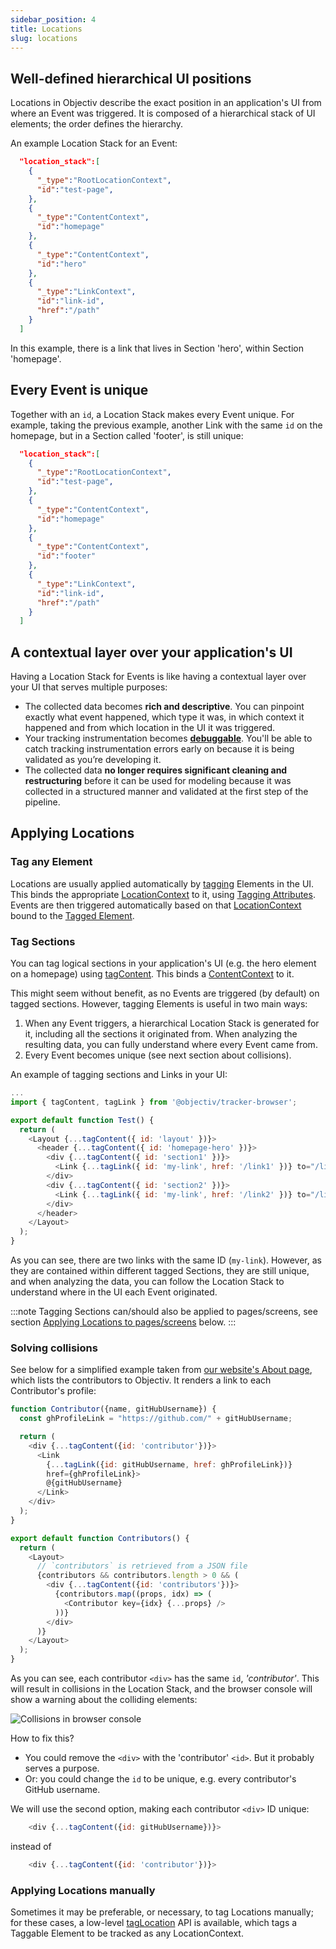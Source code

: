 ```yaml
---
sidebar_position: 4
title: Locations
slug: locations
---
```


## Well-defined hierarchical UI positions
Locations in Objectiv describe the exact position in an application's UI from where an Event was triggered. 
It is composed of a hierarchical stack of UI elements; the order defines the hierarchy.

An example Location Stack for an Event:
```json
  "location_stack":[
    {
      "_type":"RootLocationContext",
      "id":"test-page",
    },
    {
      "_type":"ContentContext",
      "id":"homepage"
    },
    {
      "_type":"ContentContext",
      "id":"hero"
    },
    {
      "_type":"LinkContext",
      "id":"link-id",
      "href":"/path"
    }
  ]
```

In this example, there is a link that lives in Section 'hero', within Section 'homepage'.

## Every Event is unique
Together with an `id`, a Location Stack makes every Event unique. For example, taking the previous example, 
another Link with the same `id` on the homepage, but in a Section called 'footer', is still unique:

```json
  "location_stack":[
    {
      "_type":"RootLocationContext",
      "id":"test-page",
    },
    {
      "_type":"ContentContext",
      "id":"homepage"
    },
    {
      "_type":"ContentContext",
      "id":"footer"
    },
    {
      "_type":"LinkContext",
      "id":"link-id",
      "href":"/path"
    }
  ]
```

## A contextual layer over your application's UI
Having a Location Stack for Events is like having a contextual layer over your UI that serves multiple 
purposes:
* The collected data becomes **rich and descriptive**. You can pinpoint exactly what event happened, which 
  type it was, in which context it happened and from which location in the UI it was triggered.
* Your tracking instrumentation becomes [**debuggable**](./validation.md). You'll be able to catch tracking 
  instrumentation errors early on because it is being validated as you’re developing it.
* The collected data **no longer requires significant cleaning and restructuring** before it can be used for 
  modeling because it was collected in a structured manner and validated at the first step of the pipeline.

## Applying Locations

### Tag any Element
Locations are usually applied automatically by 
[tagging](/tracking/api-reference/locationTaggers/overview.md) Elements in the UI. This binds the 
appropriate [LocationContext](/taxonomy/reference/location-contexts/overview.md) to it, using 
[Tagging Attributes](/tracking/api-reference/definitions/TaggingAttribute.md). Events are then triggered 
automatically based on that [LocationContext](/taxonomy/reference/location-contexts/overview.md) bound to the 
[Tagged Element](/tracking/core-concepts/tagging.md#tagged-elements).

### Tag Sections
You can tag logical sections in your application's UI (e.g. the hero element on a homepage) using 
[tagContent](/tracking/api-reference/locationTaggers/tagContent.md). This binds a 
[ContentContext](/taxonomy/reference/location-contexts/ContentContext.md) to it.

This might seem without benefit, as no Events are triggered (by default) on tagged sections. However, 
tagging Elements is useful in two main ways:

1. When any Event triggers, a hierarchical Location Stack is generated for it, including all the sections it 
  originated from. When analyzing the resulting data, you can fully understand where every Event came from.
2. Every Event becomes unique (see next section about collisions).

An example of tagging sections and Links in your UI:
```js
...
import { tagContent, tagLink } from '@objectiv/tracker-browser';

export default function Test() {
  return (
    <Layout {...tagContent({ id: 'layout' })}>
      <header {...tagContent({ id: 'homepage-hero' })}>
        <div {...tagContent({ id: 'section1' })}>
          <Link {...tagLink({ id: 'my-link', href: '/link1' })} to="/link1">Link 1</Link>
        </div>
        <div {...tagContent({ id: 'section2' })}>
          <Link {...tagLink({ id: 'my-link', href: '/link2' })} to="/link2">Link 2</Link>
        </div>
      </header>
    </Layout>
  );
}
```

As you can see, there are two links with the same ID (`my-link`). However, as they are contained within 
different tagged Sections, they are still unique, and when analyzing the data, you can follow the Location 
Stack to understand where in the UI each Event originated.

:::note
Tagging Sections can/should also be applied to pages/screens, see section 
[Applying Locations to pages/screens](#applying-locations-to-pagesscreens) below.
:::

### Solving collisions
See below for a simplified example taken from [our website's About page](https://objectiv.io/about/), which 
lists the contributors to Objectiv. It renders a link to each Contributor's profile:

```js
function Contributor({name, gitHubUsername}) {
  const ghProfileLink = "https://github.com/" + gitHubUsername;

  return (
    <div {...tagContent({id: 'contributor'})}>
      <Link 
        {...tagLink({id: gitHubUsername, href: ghProfileLink})}
        href={ghProfileLink}>
        @{gitHubUsername}
      </Link>
    </div>
  );
}

export default function Contributors() {
  return (
    <Layout>
      // `contributors` is retrieved from a JSON file
      {contributors && contributors.length > 0 && (
        <div {...tagContent({id: 'contributors'})}>
          {contributors.map((props, idx) => (
            <Contributor key={idx} {...props} />
          ))}
        </div>
      )}
    </Layout>
  );
}
```

As you can see, each contributor `<div>` has the same `id`, _'contributor'_. This will result in collisions in 
the Location Stack, and the browser console will show a warning about the colliding elements:

![Collisions in browser console](/img/docs/tracking-collision-browser-console.png)

How to fix this?

* You could remove the `<div>` with the 'contributor' `<id>`. But it probably serves a purpose.
* Or: you could change the `id` to be unique, e.g. every contributor's GitHub username.

We will use the second option, making each contributor `<div>` ID unique:

```js
    <div {...tagContent({id: gitHubUsername})}>
```
instead of
```js
    <div {...tagContent({id: 'contributor'})}>
```

### Applying Locations manually
Sometimes it may be preferable, or necessary, to tag Locations manually; for these cases, a low-level 
[tagLocation](/tracking/api-reference/locationTaggers/tagLocation.md) API is available, which tags a Taggable 
Element to be tracked as any LocationContext.
